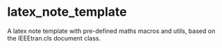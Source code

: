 # latex_note_template
A latex note template with pre-defined maths macros and utils, based on the IEEEtran.cls document class.
